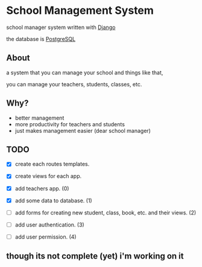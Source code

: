 # School Management System

school manager system written with [Django](https://www.djangoproject.com)

the database is [PostgreSQL](https://www.postgresql.org)

## About
a system that you can manage your school and things like that,

you can manage your teachers, students, classes, etc.

## Why?
- better management
- more productivity for teachers and students
- just makes management easier (dear school manager)

## TODO
- [X] create each routes templates.
- [X] create views for each app.
- [X] add teachers app. (0)
- [X] add some data to database. (1)
- [ ] add forms for creating new student, class, book, etc. and their views. (2)
- [ ] add user authentication. (3)
- [ ] add user permission. (4)



## though its not complete (yet) i'm working on it
